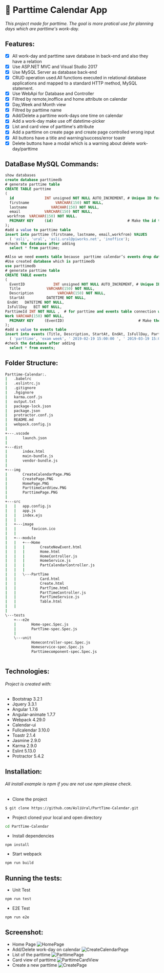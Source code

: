 # :date: Parttime Calendar App 
*This project made for parttime.*
*The goal is more pratical use for planning days which are parttime's work-day.*

## Features:
- [x] All work-day and parttime save database in back-end and also they have a relation
- [x] Use ASP.NET MVC and Visual Studio 2017
- [x] Use MySQL Server as database back-end
- [x] CRUD operation used.All functions executed in relational database applications and mapped to a standard HTTP method, MySQL statement.
- [x] Use WebApi for Database and Controller  
- [x] Filtred by remote,inoffice and home attribute on calendar
- [x] Day,Week and Month view 
- [x] Filtred by parttime name
- [x] Add/Delete a parttime work-days one time on calendar
- [x] Add a work-day make use off datetime-picker
- [x] List and card view of parttime's attribute
- [x] Add a parttime on create page and create page controlled  wrong input
- [x] All buttons have a title and warning/success/error toastr
- [x] Delete buttons have a modal which is a warning about delete work-day/parttime

## DataBase MySQL Commands:
```sql sh
show databases
create database parttimedb
# generate parttime table
CREATE TABLE parttime
(
  id              INT unsigned NOT NULL AUTO_INCREMENT, # Unique ID for the record
  firstname            VARCHAR(150) NOT NULL,                
  lastname           VARCHAR(150) NOT NULL,                
  email           VARCHAR(150) NOT NULL,                        
 workfrom  VARCHAR(150) NOT NULL.
  PRIMARY KEY     (id)                                  # Make the id the primary key
);
#add a value to parttime table
insert into parttime (firstname, lastname, email,workfrom) VALUES
  ( 'asli', 'ural', 'asli.ural@piworks.net', 'inoffice');
#check the database after adding
  select * from parttime;

#Also we need events table because  parttime calendar’s events drop database.
#Use created database which is parttimedb
use parttimedb
# generate parttime table
CREATE TABLE events
(
  EventID             INT unsigned NOT NULL AUTO_INCREMENT, # Unique ID for the record
  Title            VARCHAR(150) NOT NULL,                
  Description           VARCHAR(150) NOT NULL,                
  StartAt          DATETIME NOT NULL,                        
 EndAt   DATETIME NOT NULL,
 IsFullDay   BIT NOT NULL,	
ParttimeId INT NOT NULL ,  # for parttime and events table connection when added on table its automatically get the id from parttime table
Work VARCHAR(150) NOT NULL,
  PRIMARY KEY     (EventID)                                  # Make the id the primary key
);
#add a value to events table
insert into events (Title, Description, StartAt, EndAt, IsFullDay, ParttimeId, Work) VALUES
  ( 'parttime', 'exam week', ' 2019-02-19 15:00:00 ', ' 2019-03-19 15:00:00 ',false, '10', 'inoffice');
#check the database after adding
  select * from events;

```
## Folder Structure:
```sh
Parttime-Calendar:.
|   .babelrc
|   .eslintrc.js
|   .gitignore
|   .hgignore
|   karma.conf.js
|   output.txt
|   package-lock.json
|   package.json
|   protractor.conf.js
|   README.md
|   webpack.config.js
|   
+---.vscode
|       launch.json
|       
+---dist
|       index.html
|       main-bundle.js
|       vendor-bundle.js
|       
+---img
|       CreateCalendarPage.PNG
|       CreatePage.PNG
|       HomePage.PNG
|       ParttimeCardView.PNG
|       ParttimePage.PNG
|       
+---src
|   |   app.config.js
|   |   app.js
|   |   index.ejs
|   |   
|   +---image
|   |       favicon.ico
|   |       
|   +---module
|   |   +---Home
|   |   |       CreateNewEvent.html
|   |   |       Home.html
|   |   |       HomeController.js
|   |   |       HomeService.js
|   |   |       PartCalendarController.js
|   |   |       
|   |   \---PartTime
|   |           Card.html
|   |           Create.html
|   |           PartTime.html
|   |           PartTimeController.js
|   |           PartTimeService.js
|   |           Table.html
|   |                    
|           
\---tests
    +---e2e
    |       Home-spec.Spec.js
    |       PartTime-spec.Spec.js
    |       
    \---unit
            Homecontroller-spec.Spec.js
            Homeservice-spec.Spec.js
            Parttimecomponent-spec.Spec.js
            
```




## Technologies:
###### Project is created with:
- Bootstrap 3.2.1 
- Jquery 3.3.1
- Angular 1.7.6 
- Angular-animate 1.7.7
- Webpack 4.29.0
- Calendar-ui
- Fullcalendar 3.10.0
- Toastr 2.1.4
- Jasmine 2.9.0
- Karma 2.9.0
- Eslint 5.13.0
- Protractor 5.4.2

## Installation:
###### All install example is npm if you are not use npm  please check.
- Clone the project
```sh
$ git clone https://github.com/AsliUral/PartTime-Calendar.git
```
- Project cloned your local and open directory
```sh
cd PartTime-Calendar
```
- Install dependencies
```sh
npm install
```
- Start webpack
```sh
npm run build
```


## Running the tests:
- Unit Test
```sh
npm run test
```
- E2E Test
```sh
npm run e2e
```

## Screenshot:
- Home Page
![HomePage](./Front-end/img/HomePage.PNG)
- Add/Delete work-day on calendar
![CreateCalendarPage](./Front-end/img/CreateCalendarPage.PNG)
- List of the parttime
![ParttimePage](./Front-end/img/ParttimePage.PNG)
- Card view of parttime
![ParttimeCardView](./Front-end/img/ParttimeCardView.PNG)
- Create a new parttime
![CreatePage](./Front-end/img/CreatePage.PNG)
